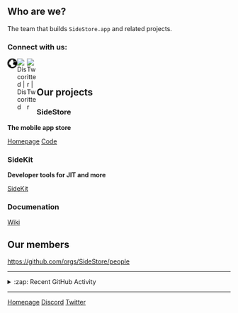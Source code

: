 <!-- 
Docs: How to use GitHub README and actions to auto-generate embedded content.
https://github.com/anuraghazra/github-readme-stats
https://www.youtube.com/watch?v=n6d4KHSKqGk
https://github.com/rahuldkjain/github-profile-readme-generator
 -->

## Who are we?

The team that builds `SideStore.app` and related projects.

### Connect with us:

<!--
[![Website](https://img.shields.io/website?label=sidestore.io&style=for-the-badge&url=https://sidestore.io)](https://sidestore.io)
[![Twitter Follow](https://img.shields.io/twitter/follow/sidestore_io?color=1DA1F2&logo=twitter&style=for-the-badge)](https://twitter.com/intent/follow?original_referer=https%3A%2F%2Fgithub.com%2Fsidestore&screen_name=sidestore)
[![GitHub Followers](https://img.shields.io/github/followers/sidestore?style=for-the-badge)]()
[![GitHub Sponsors](https://img.shields.io/github/sponsors/sidestore?style=for-the-badge
)]() 
-->

[<img align="left" alt="sidestore.io" width="22px" src="https://raw.githubusercontent.com/iconic/open-iconic/master/svg/globe.svg" />][website]
[<img align="left" alt="Discord | Discord" width="22px" src="https://cdn.jsdelivr.net/npm/simple-icons@v3/icons/discord.svg" />][discord]
[<img align="left" alt="Twitter | Twitter" width="22px" src="https://cdn.jsdelivr.net/npm/simple-icons@v3/icons/twitter.svg" />][twitter]

<br />
<br />

## Our projects

### SideStore

__The mobile app store__

[Homepage][website]
[Code][git.sidestore]

### SideKit

__Developer tools for JIT and more__

[SideKit][git.sidekit]

### Documenation

[Wiki][wiki]

## Our members

https://github.com/orgs/SideStore/people

---

<details>
  <summary>:zap: Recent GitHub Activity</summary>

<!--START_SECTION:activity-->
1. 🗣 Commented on [#257](https://github.com/SideStore/SideStore/issues/257) in [SideStore/SideStore](https://github.com/SideStore/SideStore)
2. ❌ Closed PR [#6](https://github.com/SideStore/SideServer-for-Windows/pull/6) in [SideStore/SideServer-for-Windows](https://github.com/SideStore/SideServer-for-Windows)
3. 🗣 Commented on [#6](https://github.com/SideStore/SideServer-for-Windows/issues/6) in [SideStore/SideServer-for-Windows](https://github.com/SideStore/SideServer-for-Windows)
4. 🗣 Commented on [#257](https://github.com/SideStore/SideStore/issues/257) in [SideStore/SideStore](https://github.com/SideStore/SideStore)
5. 🎉 Merged PR [#8](https://github.com/SideStore/SideServer-for-Windows/pull/8) in [SideStore/SideServer-for-Windows](https://github.com/SideStore/SideServer-for-Windows)
6. 💪 Opened PR [#8](https://github.com/SideStore/SideServer-for-Windows/pull/8) in [SideStore/SideServer-for-Windows](https://github.com/SideStore/SideServer-for-Windows)
7. 🗣 Commented on [#6](https://github.com/SideStore/SideServer-for-Windows/issues/6) in [SideStore/SideServer-for-Windows](https://github.com/SideStore/SideServer-for-Windows)
8. 💪 Opened PR [#7](https://github.com/SideStore/SideServer-for-Windows/pull/7) in [SideStore/SideServer-for-Windows](https://github.com/SideStore/SideServer-for-Windows)
9. 🗣 Commented on [#6](https://github.com/SideStore/SideServer-for-Windows/issues/6) in [SideStore/SideServer-for-Windows](https://github.com/SideStore/SideServer-for-Windows)
10. 💪 Opened PR [#6](https://github.com/SideStore/SideServer-for-Windows/pull/6) in [SideStore/SideServer-for-Windows](https://github.com/SideStore/SideServer-for-Windows)
11. 🗣 Commented on [#257](https://github.com/SideStore/SideStore/issues/257) in [SideStore/SideStore](https://github.com/SideStore/SideStore)
12. ❗️ Opened issue [#258](https://github.com/SideStore/SideStore/issues/258) in [SideStore/SideStore](https://github.com/SideStore/SideStore)
13. 💪 Opened PR [#257](https://github.com/SideStore/SideStore/pull/257) in [SideStore/SideStore](https://github.com/SideStore/SideStore)
14. 🎉 Merged PR [#256](https://github.com/SideStore/SideStore/pull/256) in [SideStore/SideStore](https://github.com/SideStore/SideStore)
15. 💪 Opened PR [#256](https://github.com/SideStore/SideStore/pull/256) in [SideStore/SideStore](https://github.com/SideStore/SideStore)
16. 💪 Opened PR [#3](https://github.com/SideStore/minimuxer/pull/3) in [SideStore/minimuxer](https://github.com/SideStore/minimuxer)
17. 🗣 Commented on [#231](https://github.com/SideStore/SideStore/issues/231) in [SideStore/SideStore](https://github.com/SideStore/SideStore)
18. 🗣 Commented on [#217](https://github.com/SideStore/SideStore/issues/217) in [SideStore/SideStore](https://github.com/SideStore/SideStore)
19. 🗣 Commented on [#231](https://github.com/SideStore/SideStore/issues/231) in [SideStore/SideStore](https://github.com/SideStore/SideStore)
20. ❗️ Closed issue [#255](https://github.com/SideStore/SideStore/issues/255) in [SideStore/SideStore](https://github.com/SideStore/SideStore)
<!--END_SECTION:activity-->

</details>

---

[Homepage][patreon] [Discord][discord] [Twitter][twitter]

<!--
- [Patreon][patreon]
- [OpenCollective][opencollective]
- [YouTube][youtube]
-->

[website]: https://sidestore.io
[wiki]: https://wiki.sidestore.io
[twitter]: https://twitter.com/sidestore_io
[discord]: https://discord.gg/CacsuuzsBq
[youtube]: https://youtube.com/TODO
[patreon]: https://www.patreon.com/SideStore
[opencollective]: https://opencollective.com/TODO
[git.sidestore]: https://github.com/SideStore/SideStore/
[git.sidekit]: https://github.com/SideStore/SideKit

